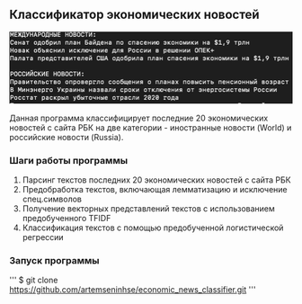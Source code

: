 ## Классификатор экономических новостей

![Пример работы программы](example.png)

Данная программа классифицирует последние 20 экономических новостей с сайта РБК на две категории - иностранные новости (World) и российские новости (Russia).

### Шаги работы программы

1. Парсинг текстов последних 20 экономических новостей с сайта РБК
2. Предобработка текстов, включающая лемматизацию и исключение спец.символов
3. Получение векторных представлений текстов с использованием предобученного TFIDF
4. Классификация текстов с помощью предобученной логистической регрессии

### Запуск программы
'''
$ git clone https://github.com/artemseninhse/economic_news_classifier.git
'''

